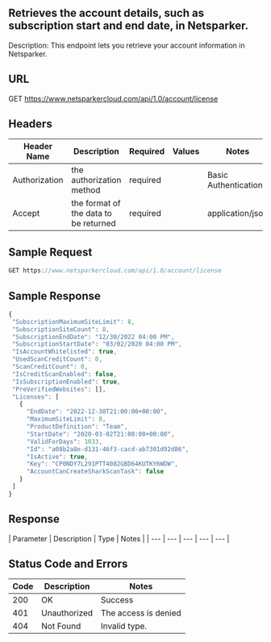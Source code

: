 ## Retrieves the account details, such as subscription start and end date, in Netsparker.
Description: This endpoint lets you retrieve your account information in Netsparker.
## URL
GET https://www.netsparkercloud.com/api/1.0/account/license

## Headers
| Header Name | Description | Required | Values | Notes |
| --- | --- |  --- | --- | --- |
| Authorization | the authorization method | required |  | Basic Authentication |
| Accept | the format of the data to be returned | required |  | application/json |

## Sample Request
```javascript
GET https://www.netsparkercloud.com/api/1.0/account/license
```
## Sample Response
 ```javascript
{
  "SubscriptionMaximumSiteLimit": 8,
  "SubscriptionSiteCount": 8,
  "SubscriptionEndDate": "12/30/2022 04:00 PM",
  "SubscriptionStartDate": "03/02/2020 04:00 PM",
  "IsAccountWhitelisted": true,
  "UsedScanCreditCount": 0,
  "ScanCreditCount": 0,
  "IsCreditScanEnabled": false,
  "IsSubscriptionEnabled": true,
  "PreVerifiedWebsites": [],
  "Licenses": [
    {
      "EndDate": "2022-12-30T21:00:00+00:00",
      "MaximumSiteLimit": 8,
      "ProductDefinition": "Team",
      "StartDate": "2020-03-02T21:00:00+00:00",
      "ValidForDays": 1033,
      "Id": "a08b2a8e-d131-46f3-cacd-ab7301d92d86",
      "IsActive": true,
      "Key": "CP0NDY7L291PTT4082GBD64KUTKY6WDW",
      "AccountCanCreateSharkScanTask": false
    }
  ]
}
```
## Response
| Parameter | Description | Type | Notes |
| --- | --- | --- | --- | --- |

  ## Status Code and Errors
| Code | Description |  Notes |
| --- | --- |  --- |
| 200 | OK |  Success |
| 401 | Unauthorized |  The access is denied |
| 404 | Not Found |  Invalid type. |

